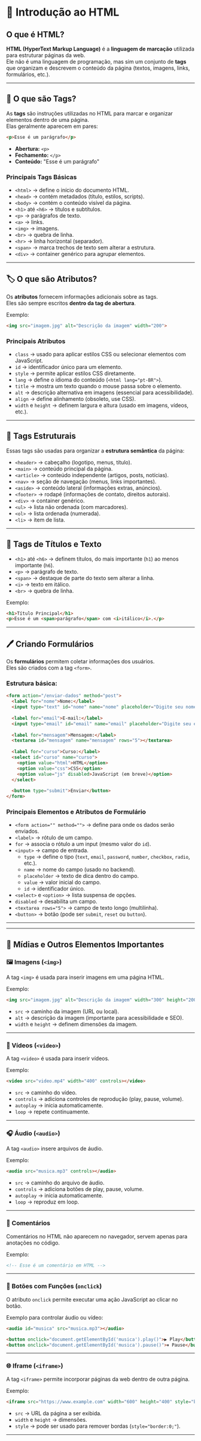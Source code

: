 # 📘 Introdução ao HTML

## O que é HTML?
**HTML (HyperText Markup Language)** é a **linguagem de marcação** utilizada para estruturar páginas da web.  
Ele não é uma linguagem de programação, mas sim um conjunto de **tags** que organizam e descrevem o conteúdo da página (textos, imagens, links, formulários, etc.).

---

## 🔖 O que são Tags?
As **tags** são instruções utilizadas no HTML para marcar e organizar elementos dentro de uma página.  
Elas geralmente aparecem em pares:

```html
<p>Esse é um parágrafo</p>
```

- **Abertura:** `<p>`  
- **Fechamento:** `</p>`  
- **Conteúdo:** "Esse é um parágrafo"

### Principais Tags Básicas
- `<html>` → define o início do documento HTML.
- `<head>` → contém metadados (título, estilos, scripts).
- `<body>` → contém o conteúdo visível da página.
- `<h1>` até `<h6>` → títulos e subtítulos.
- `<p>` → parágrafos de texto.
- `<a>` → links.
- `<img>` → imagens.
- `<br>` → quebra de linha.
- `<hr>` → linha horizontal (separador).
- `<span>` → marca trechos de texto sem alterar a estrutura.
- `<div>` → container genérico para agrupar elementos.

---

## 🏷️ O que são Atributos?
Os **atributos** fornecem informações adicionais sobre as tags.  
Eles são sempre escritos **dentro da tag de abertura**.

Exemplo:
```html
<img src="imagem.jpg" alt="Descrição da imagem" width="200">
```

### Principais Atributos
- `class` → usado para aplicar estilos CSS ou selecionar elementos com JavaScript.
- `id` → identificador único para um elemento.
- `style` → permite aplicar estilos CSS diretamente.
- `lang` → define o idioma do conteúdo (`<html lang="pt-BR">`).
- `title` → mostra um texto quando o mouse passa sobre o elemento.
- `alt` → descrição alternativa em imagens (essencial para acessibilidade).
- `align` → define alinhamento (obsoleto, use CSS).
- `width` e `height` → definem largura e altura (usado em imagens, vídeos, etc.).

---

## 📐 Tags Estruturais
Essas tags são usadas para organizar a **estrutura semântica** da página:

- `<header>` → cabeçalho (logotipo, menus, título).
- `<main>` → conteúdo principal da página.
- `<article>` → conteúdo independente (artigos, posts, notícias).
- `<nav>` → seção de navegação (menus, links importantes).
- `<aside>` → conteúdo lateral (informações extras, anúncios).
- `<footer>` → rodapé (informações de contato, direitos autorais).
- `<div>` → container genérico.
- `<ul>` → lista não ordenada (com marcadores).
- `<ol>` → lista ordenada (numerada).
- `<li>` → item de lista.

---

## 📝 Tags de Títulos e Texto
- `<h1>` até `<h6>` → definem títulos, do mais importante (`h1`) ao menos importante (`h6`).
- `<p>` → parágrafo de texto.
- `<span>` → destaque de parte do texto sem alterar a linha.
- `<i>` → texto em itálico.
- `<br>` → quebra de linha.

Exemplo:
```html
<h1>Título Principal</h1>
<p>Esse é um <span>parágrafo</span> com <i>itálico</i>.</p>
```

---

## 🖊️ Criando Formulários
Os **formulários** permitem coletar informações dos usuários.  
Eles são criados com a tag `<form>`.

### Estrutura básica:
```html
<form action="/enviar-dados" method="post">
  <label for="nome">Nome:</label>
  <input type="text" id="nome" name="nome" placeholder="Digite seu nome">
  
  <label for="email">E-mail:</label>
  <input type="email" id="email" name="email" placeholder="Digite seu e-mail">
  
  <label for="mensagem">Mensagem:</label>
  <textarea id="mensagem" name="mensagem" rows="5"></textarea>
  
  <label for="curso">Curso:</label>
  <select id="curso" name="curso">
    <option value="html">HTML</option>
    <option value="css">CSS</option>
    <option value="js" disabled>JavaScript (em breve)</option>
  </select>
  
  <button type="submit">Enviar</button>
</form>
```

### Principais Elementos e Atributos de Formulário
- `<form action="" method="">` → define para onde os dados serão enviados.
- `<label>` → rótulo de um campo.
- `for` → associa o rótulo a um input (mesmo valor do `id`).
- `<input>` → campo de entrada.
  - `type` → define o tipo (`text`, `email`, `password`, `number`, `checkbox`, `radio`, etc.).
  - `name` → nome do campo (usado no backend).
  - `placeholder` → texto de dica dentro do campo.
  - `value` → valor inicial do campo.
  - `id` → identificador único.
- `<select>` e `<option>` → lista suspensa de opções.
- `disabled` → desabilita um campo.
- `<textarea rows="5">` → campo de texto longo (multilinha).
- `<button>` → botão (pode ser `submit`, `reset` ou `button`).

---


---

## 🎨 Mídias e Outros Elementos Importantes

### 🖼️ Imagens (`<img>`)
A tag `<img>` é usada para inserir imagens em uma página HTML.

Exemplo:
```html
<img src="imagem.jpg" alt="Descrição da imagem" width="300" height="200">
```

- `src` → caminho da imagem (URL ou local).
- `alt` → descrição da imagem (importante para acessibilidade e SEO).
- `width` e `height` → definem dimensões da imagem.

---

### 🎥 Vídeos (`<video>`)
A tag `<video>` é usada para inserir vídeos.

Exemplo:
```html
<video src="video.mp4" width="400" controls></video>
```

- `src` → caminho do vídeo.
- `controls` → adiciona controles de reprodução (play, pause, volume).
- `autoplay` → inicia automaticamente.
- `loop` → repete continuamente.

---

### 🎧 Áudio (`<audio>`)
A tag `<audio>` insere arquivos de áudio.

Exemplo:
```html
<audio src="musica.mp3" controls></audio>
```

- `src` → caminho do arquivo de áudio.
- `controls` → adiciona botões de play, pause, volume.
- `autoplay` → inicia automaticamente.
- `loop` → reproduz em loop.

---

### 💬 Comentários
Comentários no HTML não aparecem no navegador, servem apenas para anotações no código.

Exemplo:
```html
<!-- Esse é um comentário em HTML -->
```

---

### 🔘 Botões com Funções (`onclick`)
O atributo `onclick` permite executar uma ação JavaScript ao clicar no botão.

Exemplo para controlar áudio ou vídeo:
```html
<audio id="musica" src="musica.mp3"></audio>

<button onclick="document.getElementById('musica').play()">▶ Play</button>
<button onclick="document.getElementById('musica').pause()">⏸ Pause</button>
```

---

### 🌐 Iframe (`<iframe>`)
A tag `<iframe>` permite incorporar páginas da web dentro de outra página.

Exemplo:
```html
<iframe src="https://www.example.com" width="600" height="400" style="border:0;"></iframe>
```

- `src` → URL da página a ser exibida.
- `width` e `height` → dimensões.
- `style` → pode ser usado para remover bordas (`style="border:0;"`).

---
